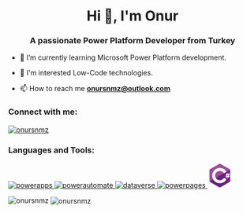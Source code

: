 <h1 align="center">Hi 👋, I'm Onur</h1>
<h3 align="center">A passionate Power Platform Developer from Turkey</h3>

- 🌱 I’m currently learning Microsoft Power Platform development.
- 🌱 I'm interested Low-Code technologies.

- 📫 How to reach me **onursnmz@outlook.com**

<h3 align="left">Connect with me:</h3>

<p align="left">
<a href="https://linkedin.com/in/onursnmz" target="blank"><img align="center" src="https://raw.githubusercontent.com/rahuldkjain/github-profile-readme-generator/master/src/images/icons/Social/linked-in-alt.svg" alt="onursnmz" height="50" width="50" /></a>
</p>

<h3 align="left">Languages and Tools:</h3>
<p align="left">
<a href="https://learn.microsoft.com/en-us/power-apps/powerapps-overview" target="_blank" rel="noreferrer"> 
<img src="https://img.icons8.com/?size=512&id=OU2ddOKw840K&format=png" alt="powerapps" width="50" height="50"/> </a>
<a href="https://learn.microsoft.com/en-us/power-automate/getting-started" target="_blank" rel="noreferrer">
<img src="https://upload.wikimedia.org/wikipedia/commons/thumb/4/4d/Microsoft_Power_Automate.svg/2048px-Microsoft_Power_Automate.svg.png" alt="powerautomate" width="50" height="50"/> </a>
<a href="https://learn.microsoft.com/en-us/power-apps/maker/data-platform/data-platform-intro" target="_blank" rel="noreferrer">
<img src="https://arunpotti.com/wp-content/uploads/2021/10/dataverse_1600x1600.png" alt="dataverse" width="50" height="50"/> </a> 
<a href="https://learn.microsoft.com/en-us/power-pages/introduction" target="_blank" rel="noreferrer"> 
<img src="https://westx.ca/wp-content/uploads/2023/12/Power-Pages.png" alt="powerpages" width="50" height="40"/> </a>  
<a href="https://www.w3schools.com/cs/" target="_blank" rel="noreferrer"> 
<img src="https://raw.githubusercontent.com/devicons/devicon/master/icons/csharp/csharp-original.svg" alt="csharp" width="50" height="50"/> </a>

</p>

<p><img align="left" src="https://github-readme-stats.vercel.app/api/top-langs?username=onursnmz&show_icons=true&locale=en&layout=compact" alt="onursnmz" /></p>

<p>&nbsp;<img align="center" src="https://github-readme-stats.vercel.app/api?username=onursnmz&show_icons=true&locale=en" alt="onursnmz" /></p>


